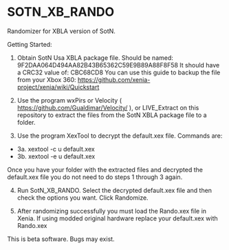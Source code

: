 # SOTN_XB_RANDO
Randomizer for XBLA version of SotN.

Getting Started:
1. Obtain SotN Usa XBLA package file. Should be named: 9F2DAA064D494AA82B43B65362C59E9B89A88F8F58
It should have a CRC32 value of: CBC68CD8
You can use this guide to backup the file from your Xbox 360: https://github.com/xenia-project/xenia/wiki/Quickstart

3. Use the program wxPirs or Velocity ( https://github.com/Gualdimar/Velocity/ ), or LIVE_Extract on this repository to extract the files from the SotN XBLA package file to a folder.

4. Use the program XexTool to decrypt the default.xex file. Commands are:
* 3a. xextool -c u default.xex
* 3b. xextool -e u default.xex

Once you have your folder with the extracted files and decrypted the default.xex file you do not need to do steps 1 through 3 again.

4. Run SotN_XB_RANDO. Select the decrypted default.xex file and then check the options you want. Click Randomize. 

5. After randomizing successfully you must load the Rando.xex file in Xenia. If using modded original hardware replace your default.xex with Rando.xex

This is beta software. Bugs may exist.
